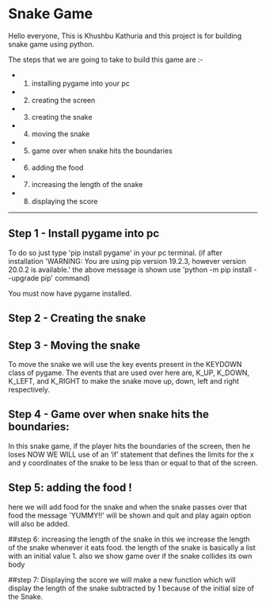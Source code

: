 # Snake Game

Hello everyone,
This is Khushbu Kathuria and this project is for building snake game using python.

The steps that we are going to take to build this game are :-

- 1. installing pygame into your pc
- 2. creating the screen
- 3. creating the snake
- 4. moving the snake
- 5. game over when snake hits the boundaries
- 6. adding the food
- 7. increasing the length of the snake
- 8. displaying the score

-----------------------------------------------------------------------
## Step 1 - Install pygame into pc
To do so just type 'pip install pygame' in your pc terminal.
(if after installation 'WARNING: You are using pip version 19.2.3, however version 20.0.2 is available.'
the above message is shown use 'python -m pip install --upgrade pip' command)

You must now have pygame installed.

## Step 2 - Creating the snake

## Step 3 - Moving the snake
To move the snake we will use the key events present in the KEYDOWN class of pygame.
The events that are used over here are, K_UP, K_DOWN, K_LEFT, and K_RIGHT to make the snake move up, down, left and right respectively.

## Step 4 - Game over when snake hits the boundaries:
In this snake game, if the player hits the boundaries of the screen, then he loses
NOW WE WILL use of an ‘if’ statement that defines the limits for the x and y coordinates of the snake to be less than or equal to that of the screen.

## Step 5: adding the food !
here we will add food for the snake and when the snake passes over that food the message 'YUMMY!!' will be shown
and quit and play again option will also be added.

##step 6: increasing the length of the snake
in this we increase the length of the snake whenever it eats food.
the length of the snake is basically a list with an initial value 1.
also we  show game over if the snake collides its own body

##step 7: Displaying the score
we will make a new function which will display the length of the snake subtracted by 1 because of the initial size of the Snake.

 
